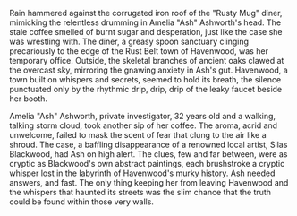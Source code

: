 Rain hammered against the corrugated iron roof of the "Rusty Mug" diner, mimicking the relentless drumming in Amelia "Ash" Ashworth's head.  The stale coffee smelled of burnt sugar and desperation, just like the case she was wrestling with.  The diner, a greasy spoon sanctuary clinging precariously to the edge of the Rust Belt town of Havenwood, was her temporary office.  Outside, the skeletal branches of ancient oaks clawed at the overcast sky, mirroring the gnawing anxiety in Ash's gut.  Havenwood, a town built on whispers and secrets, seemed to hold its breath, the silence punctuated only by the rhythmic drip, drip, drip of the leaky faucet beside her booth.  

Amelia "Ash" Ashworth, private investigator, 32 years old and a walking, talking storm cloud, took another sip of her coffee.  The aroma, acrid and unwelcome, failed to mask the scent of fear that clung to the air like a shroud.  The case, a baffling disappearance of a renowned local artist, Silas Blackwood, had Ash on high alert.  The clues, few and far between, were as cryptic as Blackwood's own abstract paintings, each brushstroke a cryptic whisper lost in the labyrinth of Havenwood's murky history.  Ash needed answers, and fast. The only thing keeping her from leaving Havenwood and the whispers that haunted its streets was the slim chance that the truth could be found within those very walls.
